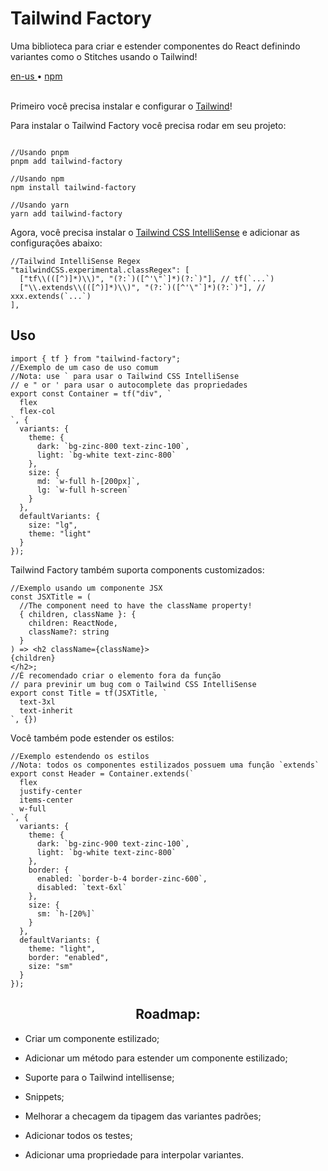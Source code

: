 <div valing="top">
  <h1>Tailwind <span>Factory</span></h1>
  <p>Uma biblioteca para criar e estender componentes do React definindo variantes como o Stitches usando o Tailwind!</p>
  <nav>
    <div id="repository-buttons"/>
    <a class="navigation-link disabled" href="https://github.com/L-Marcel/l-marcel/blob/main/README.en-US.md" target="__blank__">
      en-us
    </a>
    <span class="disabled">•</span>
    <a class="navigation-link" href="https://www.npmjs.com/package/tailwind-factory" target="__blank__">
      npm
    </a>
  </nav>
</div>

<br/>

<p>Primeiro você precisa instalar e configurar o <a href="https://tailwindcss.com/docs/installation/" target="__blank__">
Tailwind</a>!</p>

<p>Para instalar o Tailwind Factory você precisa rodar em seu projeto:</p>

<pre><code>
//Usando pnpm
pnpm add tailwind-factory

//Usando npm
npm install tailwind-factory

//Usando yarn
yarn add tailwind-factory
</code></pre>

<p>Agora, você precisa instalar o <a href="https://marketplace.visualstudio.com/items?itemName=bradlc.vscode-tailwindcss/" target="__blank__">
Tailwind CSS IntelliSense</a> e adicionar as configurações abaixo:</p>

<pre lang="tsx"><code lang="tsx">//Tailwind IntelliSense Regex
"tailwindCSS.experimental.classRegex": [
  ["tf\\(([^)]*)\\)", "(?:`)([^'\"`]*)(?:`)"], // tf(`...`)
  ["\\.extends\\(([^)]*)\\)", "(?:`)([^'\"`]*)(?:`)"], // xxx.extends(`...`)
],</code></pre>

<h2>Uso</h2>
<pre lang="tsx"><code lang="tsx">import { tf } from "tailwind-factory";
//Exemplo de um caso de uso comum
//Nota: use ` para usar o Tailwind CSS IntelliSense
// e " or ' para usar o autocomplete das propriedades
export const Container = tf("div", `
  flex
  flex-col
`, {
  variants: {
    theme: {
      dark: `bg-zinc-800 text-zinc-100`,
      light: `bg-white text-zinc-800`
    },
    size: {
      md: `w-full h-[200px]`,
      lg: `w-full h-screen`
    }
  },
  defaultVariants: {
    size: "lg",
    theme: "light"
  }
});</code></pre>

<p>Tailwind Factory também suporta components customizados:</p>
<pre lang="tsx"><code lang="tsx">//Exemplo usando um componente JSX
const JSXTitle = (
  //The component need to have the className property!
  { children, className }: { 
    children: ReactNode, 
    className?: string 
  }
) => &lt;h2 className={className}>
{children}
&lt;/h2>;
//É recomendado criar o elemento fora da função
// para previnir um bug com o Tailwind CSS IntelliSense
export const Title = tf(JSXTitle, `
  text-3xl
  text-inherit
`, {})</code></pre>

<p>Você também pode estender os estilos:</p>
<pre lang="tsx"><code lang="tsx">//Exemplo estendendo os estilos
//Nota: todos os componentes estilizados possuem uma função `extends`
export const Header = Container.extends(`
  flex
  justify-center
  items-center
  w-full
`, {
  variants: {
    theme: {
      dark: `bg-zinc-900 text-zinc-100`,
      light: `bg-white text-zinc-800`
    },
    border: {
      enabled: `border-b-4 border-zinc-600`,
      disabled: `text-6xl`
    },
    size: {
      sm: `h-[20%]`
    }
  },
  defaultVariants: {
    theme: "light",
    border: "enabled",
    size: "sm"
  }
});</code></pre>

<div id="grid">
  <div id="grid-item">
    <h2 align="center">Roadmap:</h2>
    <ul>
      <li id="checked"><p>Criar um componente estilizado;</p></li>
      <li id="checked"><p>Adicionar um método para estender um componente estilizado;</p></li>
      <li id="checked"><p>Suporte para o Tailwind intellisense;</p></li>
      <li id="unchecked"><p>Snippets;</p></li>
      <li id="unchecked"><p>Melhorar a checagem da tipagem das variantes padrões;</p></li>
      <li id="unchecked"><p>Adicionar todos os testes;</p></li>
      <li id="unchecked"><p>Adicionar uma propriedade para interpolar variantes.</p></li>
    </ul>
  </div>
</div>